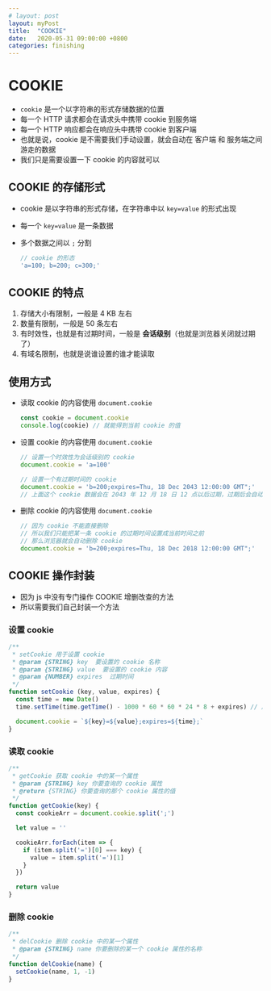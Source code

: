 ```yaml
---
# layout: post
layout: myPost
title:  "COOKIE"
date:   2020-05-31 09:00:00 +0800
categories: finishing
---
```


# COOKIE

- `cookie` 是一个以字符串的形式存储数据的位置
- 每一个 HTTP 请求都会在请求头中携带 cookie 到服务端
- 每一个 HTTP 响应都会在响应头中携带 cookie 到客户端
- 也就是说，cookie 是不需要我们手动设置，就会自动在 客户端 和 服务端之间游走的数据
- 我们只是需要设置一下 cookie 的内容就可以



## COOKIE 的存储形式

- cookie 是以字符串的形式存储，在字符串中以 `key=value` 的形式出现

- 每一个 `key=value` 是一条数据

- 多个数据之间以 `;` 分割

  ```javascript
  // cookie 的形态
  'a=100; b=200; c=300;'
  ```

  

## COOKIE 的特点

1. 存储大小有限制，一般是 4 KB 左右
2. 数量有限制，一般是 50 条左右
3. 有时效性，也就是有过期时间，一般是 **会话级别**（也就是浏览器关闭就过期了）
4. 有域名限制，也就是说谁设置的谁才能读取



## 使用方式

- 读取 cookie 的内容使用 `document.cookie`

  ```javascript
  const cookie = document.cookie
  console.log(cookie) // 就能得到当前 cookie 的值
  ```

- 设置 cookie 的内容使用 `document.cookie`

  ```javascript
  // 设置一个时效性为会话级别的 cookie
  document.cookie = 'a=100'
  
  // 设置一个有过期时间的 cookie
  document.cookie = 'b=200;expires=Thu, 18 Dec 2043 12:00:00 GMT";'
  // 上面这个 cookie 数据会在 2043 年 12 月 18 日 12 点以后过期，过期后会自动消失
  ```

- 删除 cookie 的内容使用 `document.cookie`

  ```javascript
  // 因为 cookie 不能直接删除
  // 所以我们只能把某一条 cookie 的过期时间设置成当前时间之前
  // 那么浏览器就会自动删除 cookie
  document.cookie = 'b=200;expires=Thu, 18 Dec 2018 12:00:00 GMT";'
  ```



## COOKIE 操作封装

- 因为 js 中没有专门操作 COOKIE 增删改查的方法
- 所以需要我们自己封装一个方法



### 设置 cookie

```javascript
/**
 * setCookie 用于设置 cookie
 * @param {STRING} key  要设置的 cookie 名称
 * @param {STRING} value  要设置的 cookie 内容
 * @param {NUMBER} expires  过期时间
 */
function setCookie (key, value, expires) {
  const time = new Date()
  time.setTime(time.getTime() - 1000 * 60 * 60 * 24 * 8 + expires) // 用于设置过期时间

  document.cookie = `${key}=${value};expires=${time};`
}
```



### 读取 cookie

```javascript
/**
 * getCookie 获取 cookie 中的某一个属性
 * @param {STRING} key 你要查询的 cookie 属性
 * @return {STRING} 你要查询的那个 cookie 属性的值
 */
function getCookie(key) {
  const cookieArr = document.cookie.split(';')

  let value = ''

  cookieArr.forEach(item => {
    if (item.split('=')[0] === key) {
      value = item.split('=')[1]
    }
  })

  return value
}
```



### 删除 cookie

```javascript
/**
 * delCookie 删除 cookie 中的某一个属性
 * @param {STRING} name 你要删除的某一个 cookie 属性的名称
 */
function delCookie(name) {
  setCookie(name, 1, -1)
}
```
